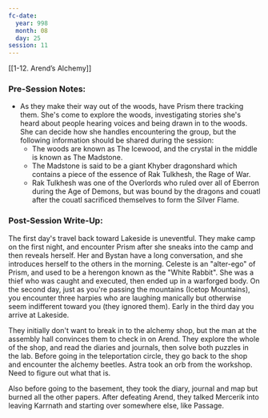```yaml
---
fc-date:
  year: 998
  month: 08
  day: 25
session: 11
---
```

[[1-12. Arend’s Alchemy]]

### Pre-Session Notes:

* As they make their way out of the woods, have Prism there tracking them. She's come to explore the woods, investigating stories she's heard about people hearing voices and being drawn in to the woods. She can decide how she handles encountering the group, but the following information should be shared during the session:
	* The woods are known as The Icewood, and the crystal in the middle is known as The Madstone.
	* The Madstone is said to be a giant Khyber dragonshard which contains a piece of the essence of Rak Tulkhesh, the Rage of War.
	* Rak Tulkhesh was one of the Overlords who ruled over all of Eberron during the Age of Demons, but was bound by the dragons and couatl after the couatl sacrificed themselves to form the Silver Flame.

### Post-Session Write-Up:

The first day's travel back toward Lakeside is uneventful. They make camp on the first night, and encounter Prism after she sneaks into the camp and then reveals herself. Her and Bystan have a long conversation, and she introduces herself to the others in the morning. Celeste is an "alter-ego" of Prism, and used to be a herengon known as the "White Rabbit". She was a thief who was caught and executed, then ended up in a warforged body. On the second day, just as you're passing the mountains (Icetop Mountains), you encounter three harpies who are laughing manically but otherwise seem indifferent toward you (they ignored them). Early in the third day you arrive at Lakeside.

They initially don't want to break in to the alchemy shop, but the man at the assembly hall convinces them to check in on Arend. They explore the whole of the shop, and read the diaries and journals, then solve both puzzles in the lab. Before going in the teleportation circle, they go back to the shop and encounter the alchemy beetles. Astra took an orb from the workshop. Need to figure out what that is.

Also before going to the basement, they took the diary, journal and map but burned all the other papers. After defeating Arend, they talked Mercerik into leaving Karrnath and starting over somewhere else, like Passage.
